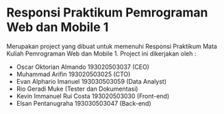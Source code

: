 # Responsi Praktikum Pemrograman Web dan Mobile 1

Merupakan project yang dibuat untuk memenuhi Responsi Praktikum Mata Kuliah Pemrograman Web dan Mobile 1. Project ini dikerjakan oleh :
- Oscar Oktorian Almando 193020503037 (CEO)
- Muhammad Arifin 193020503025 (CTO)
- Evan Alphario Imanuel 193030503059 (Data Analyst)
- Rio Geradi Muke (Tester dan Dokumentasi) 
- Kevin Immanuel Rui Costa 193020503030 (Front-end)
- Elsan Pentanugraha 193030503047 (Back-end)
